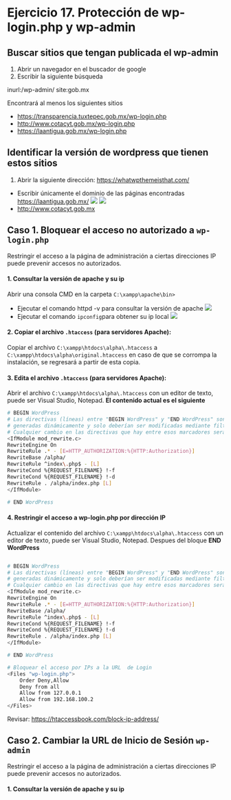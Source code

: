 # Ejercicio 17.  Protección de wp-login.php y wp-admin

## Buscar sitios que tengan publicada el wp-admin
1. Abrir un navegador en el buscador de google
2. Escribir la siguiente búsqueda

inurl:/wp-admin/ site:gob.mx

Encontrará al menos los siguientes sitios
- https://transparencia.tuxtepec.gob.mx/wp-login.php
- http://www.cotacyt.gob.mx/wp-login.php
- https://laantigua.gob.mx/wp-login.php

## Identificar la versión de wordpress que tienen estos sitios

1. Abrir la siguiente dirección: https://whatwpthemeisthat.com/
- Escribir únicamente el dominio de las páginas encontradas
	https://laantigua.gob.mx/
![](https://i.imgur.com/mywer1s.png)
![](https://i.imgur.com/UYChGIh.png)
- http://www.cotacyt.gob.mx


## Caso 1. Bloquear el acceso no autorizado a `wp-login.php`

Restringir el acceso a la página de administración a ciertas direcciones IP puede prevenir accesos no autorizados.

#### 1. Consultar la versión de apache y su ip
 Abrir una consola CMD en la carpeta `C:\xampp\apache\bin>`
- Ejecutar el comando httpd -v para consultar la versión de apache
![](https://i.imgur.com/0F63xzT.png)
- Ejecutar el comando `ipconfig`para obtener su ip local
![](https://i.imgur.com/KAbhVbF.png)


#### 2. Copiar el archivo `.htaccess` (para servidores Apache):
Copiar el archivo `C:\xampp\htdocs\alpha\.htaccess`  a `C:\xampp\htdocs\alpha\original.htaccess` en caso de que se corrompa la instalación, se regresará a partir de esta copia.

#### 3.  Edita el archivo `.htaccess` (para servidores Apache):
Abrir el archivo `C:\xampp\htdocs\alpha\.htaccess` con un editor de texto, puede ser Visual Studio, Notepad.
**El contenido actual es el siguiente**

```bash
# BEGIN WordPress
# Las directivas (líneas) entre "BEGIN WordPress" y "END WordPress" son
# generadas dinámicamente y solo deberían ser modificadas mediante filtros de WordPress.
# Cualquier cambio en las directivas que hay entre esos marcadores serán sobrescritas.
<IfModule mod_rewrite.c>
RewriteEngine On
RewriteRule .* - [E=HTTP_AUTHORIZATION:%{HTTP:Authorization}]
RewriteBase /alpha/
RewriteRule ^index\.php$ - [L]
RewriteCond %{REQUEST_FILENAME} !-f
RewriteCond %{REQUEST_FILENAME} !-d
RewriteRule . /alpha/index.php [L]
</IfModule>

# END WordPress
```

#### 4.  Restringir el acceso a wp-login.php por dirección IP
Actualizar el contenido del archivo `C:\xampp\htdocs\alpha\.htaccess` con un editor de texto, puede ser Visual Studio, Notepad. Despues del bloque **END WordPress**
```bash

# BEGIN WordPress
# Las directivas (líneas) entre "BEGIN WordPress" y "END WordPress" son
# generadas dinámicamente y solo deberían ser modificadas mediante filtros de WordPress.
# Cualquier cambio en las directivas que hay entre esos marcadores serán sobrescritas.
<IfModule mod_rewrite.c>
RewriteEngine On
RewriteRule .* - [E=HTTP_AUTHORIZATION:%{HTTP:Authorization}]
RewriteBase /alpha/
RewriteRule ^index\.php$ - [L]
RewriteCond %{REQUEST_FILENAME} !-f
RewriteCond %{REQUEST_FILENAME} !-d
RewriteRule . /alpha/index.php [L]
</IfModule>

# END WordPress

# Bloquear el acceso por IPs a la URL  de Login
<Files "wp-login.php">
	Order Deny,Allow
	Deny from all
	Allow from 127.0.0.1
	Allow from 192.168.100.2
</Files>
```
Revisar: https://htaccessbook.com/block-ip-address/


## Caso 2. Cambiar la URL de Inicio de Sesión `wp-admin`

Restringir el acceso a la página de administración a ciertas direcciones IP puede prevenir accesos no autorizados.

#### 1. Consultar la versión de apache y su ip



<!--stackedit_data:
eyJoaXN0b3J5IjpbNTkwOTc5MTU3LDEyNTE0OTE4NTYsODE2Mj
Q5NzcxLDExMzE2MTU4MSwtMTcyNTU3NDA0OSwtNjMzMDAyMjg1
LC01NjU0MDIxMzZdfQ==
-->